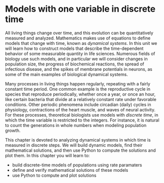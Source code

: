 # Models with one variable in discrete time


All living things change over time, and this evolution can be quantitatively measured and analyzed. Mathematics makes use of equations to define models that change with time, known as *dynamical systems*. In this unit we will learn how to construct models that describe the time-dependent behavior of some measurable quantity in life sciences. Numerous fields of biology use such models, and in particular we will consider changes in population size, the progress of biochemical reactions, the spread of infectious disease, and the spikes of membrane potentials in neurons, as some of the main examples of biological dynamical systems.

Many processes in living things happen regularly, repeating with a fairly constant time period. One common example is the reproductive cycle in species that reproduce periodically, whether once a year, or once an hour, like certain bacteria that divide at a relatively constant rate under favorable conditions. Other periodic phenomena include circadian (daily) cycles in physiology, contractions of the heart muscle, and waves of neural activity. For these processes, theoretical biologists use models with *discrete time*, in which the time variable is restricted to the integers. For instance, it is natural to count the
generations in whole numbers when modeling population growth.

This chapter is devoted to analyzing dynamical systems in which time is measured in discrete steps. We will build dynamic models, find their mathematical solutions, and then use Python to compute the solutions and plot them. In this chapter you will learn to:

* build discrete-time models of populations using rate paramaters
* define and verify mathematical solutions of these models
* use Python to compute and plot solutions
